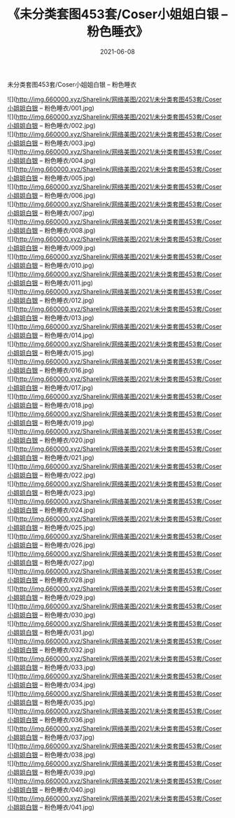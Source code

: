 ﻿---
layout: post
title:  《未分类套图453套/Coser小姐姐白银 – 粉色睡衣》
date:   2021-06-08
img: http://img.660000.xyz/Sharelink/网络美图/2021/未分类套图453套/Coser小姐姐白银 – 粉色睡衣/000.jpg
categories: [美女, 清纯, 唯美]
---

未分类套图453套/Coser小姐姐白银 – 粉色睡衣

 ![](http://img.660000.xyz/Sharelink/网络美图/2021/未分类套图453套/Coser小姐姐白银 – 粉色睡衣/001.jpg) <br>![](http://img.660000.xyz/Sharelink/网络美图/2021/未分类套图453套/Coser小姐姐白银 – 粉色睡衣/002.jpg) <br>![](http://img.660000.xyz/Sharelink/网络美图/2021/未分类套图453套/Coser小姐姐白银 – 粉色睡衣/003.jpg) <br>![](http://img.660000.xyz/Sharelink/网络美图/2021/未分类套图453套/Coser小姐姐白银 – 粉色睡衣/004.jpg) <br>![](http://img.660000.xyz/Sharelink/网络美图/2021/未分类套图453套/Coser小姐姐白银 – 粉色睡衣/005.jpg) <br>![](http://img.660000.xyz/Sharelink/网络美图/2021/未分类套图453套/Coser小姐姐白银 – 粉色睡衣/006.jpg) <br>![](http://img.660000.xyz/Sharelink/网络美图/2021/未分类套图453套/Coser小姐姐白银 – 粉色睡衣/007.jpg) <br>![](http://img.660000.xyz/Sharelink/网络美图/2021/未分类套图453套/Coser小姐姐白银 – 粉色睡衣/008.jpg) <br>![](http://img.660000.xyz/Sharelink/网络美图/2021/未分类套图453套/Coser小姐姐白银 – 粉色睡衣/009.jpg) <br>![](http://img.660000.xyz/Sharelink/网络美图/2021/未分类套图453套/Coser小姐姐白银 – 粉色睡衣/010.jpg) <br>![](http://img.660000.xyz/Sharelink/网络美图/2021/未分类套图453套/Coser小姐姐白银 – 粉色睡衣/011.jpg) <br>![](http://img.660000.xyz/Sharelink/网络美图/2021/未分类套图453套/Coser小姐姐白银 – 粉色睡衣/012.jpg) <br>![](http://img.660000.xyz/Sharelink/网络美图/2021/未分类套图453套/Coser小姐姐白银 – 粉色睡衣/013.jpg) <br>![](http://img.660000.xyz/Sharelink/网络美图/2021/未分类套图453套/Coser小姐姐白银 – 粉色睡衣/014.jpg) <br>![](http://img.660000.xyz/Sharelink/网络美图/2021/未分类套图453套/Coser小姐姐白银 – 粉色睡衣/015.jpg) <br>![](http://img.660000.xyz/Sharelink/网络美图/2021/未分类套图453套/Coser小姐姐白银 – 粉色睡衣/016.jpg) <br>![](http://img.660000.xyz/Sharelink/网络美图/2021/未分类套图453套/Coser小姐姐白银 – 粉色睡衣/017.jpg) <br>![](http://img.660000.xyz/Sharelink/网络美图/2021/未分类套图453套/Coser小姐姐白银 – 粉色睡衣/018.jpg) <br>![](http://img.660000.xyz/Sharelink/网络美图/2021/未分类套图453套/Coser小姐姐白银 – 粉色睡衣/019.jpg) <br>![](http://img.660000.xyz/Sharelink/网络美图/2021/未分类套图453套/Coser小姐姐白银 – 粉色睡衣/020.jpg) <br>![](http://img.660000.xyz/Sharelink/网络美图/2021/未分类套图453套/Coser小姐姐白银 – 粉色睡衣/021.jpg) <br>![](http://img.660000.xyz/Sharelink/网络美图/2021/未分类套图453套/Coser小姐姐白银 – 粉色睡衣/022.jpg) <br>![](http://img.660000.xyz/Sharelink/网络美图/2021/未分类套图453套/Coser小姐姐白银 – 粉色睡衣/023.jpg) <br>![](http://img.660000.xyz/Sharelink/网络美图/2021/未分类套图453套/Coser小姐姐白银 – 粉色睡衣/024.jpg) <br>![](http://img.660000.xyz/Sharelink/网络美图/2021/未分类套图453套/Coser小姐姐白银 – 粉色睡衣/025.jpg) <br>![](http://img.660000.xyz/Sharelink/网络美图/2021/未分类套图453套/Coser小姐姐白银 – 粉色睡衣/026.jpg) <br>![](http://img.660000.xyz/Sharelink/网络美图/2021/未分类套图453套/Coser小姐姐白银 – 粉色睡衣/027.jpg) <br>![](http://img.660000.xyz/Sharelink/网络美图/2021/未分类套图453套/Coser小姐姐白银 – 粉色睡衣/028.jpg) <br>![](http://img.660000.xyz/Sharelink/网络美图/2021/未分类套图453套/Coser小姐姐白银 – 粉色睡衣/029.jpg) <br>![](http://img.660000.xyz/Sharelink/网络美图/2021/未分类套图453套/Coser小姐姐白银 – 粉色睡衣/030.jpg) <br>![](http://img.660000.xyz/Sharelink/网络美图/2021/未分类套图453套/Coser小姐姐白银 – 粉色睡衣/031.jpg) <br>![](http://img.660000.xyz/Sharelink/网络美图/2021/未分类套图453套/Coser小姐姐白银 – 粉色睡衣/032.jpg) <br>![](http://img.660000.xyz/Sharelink/网络美图/2021/未分类套图453套/Coser小姐姐白银 – 粉色睡衣/033.jpg) <br>![](http://img.660000.xyz/Sharelink/网络美图/2021/未分类套图453套/Coser小姐姐白银 – 粉色睡衣/034.jpg) <br>![](http://img.660000.xyz/Sharelink/网络美图/2021/未分类套图453套/Coser小姐姐白银 – 粉色睡衣/035.jpg) <br>![](http://img.660000.xyz/Sharelink/网络美图/2021/未分类套图453套/Coser小姐姐白银 – 粉色睡衣/036.jpg) <br>![](http://img.660000.xyz/Sharelink/网络美图/2021/未分类套图453套/Coser小姐姐白银 – 粉色睡衣/037.jpg) <br>![](http://img.660000.xyz/Sharelink/网络美图/2021/未分类套图453套/Coser小姐姐白银 – 粉色睡衣/038.jpg) <br>![](http://img.660000.xyz/Sharelink/网络美图/2021/未分类套图453套/Coser小姐姐白银 – 粉色睡衣/039.jpg) <br>![](http://img.660000.xyz/Sharelink/网络美图/2021/未分类套图453套/Coser小姐姐白银 – 粉色睡衣/040.jpg) <br>![](http://img.660000.xyz/Sharelink/网络美图/2021/未分类套图453套/Coser小姐姐白银 – 粉色睡衣/041.jpg) <br>